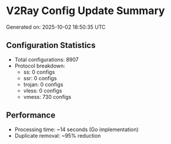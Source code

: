 # V2Ray Config Update Summary
Generated on: 2025-10-02 18:50:35 UTC

## Configuration Statistics
- Total configurations: 8907
- Protocol breakdown:
  - ss: 0 configs
  - ssr: 0 configs
  - trojan: 0 configs
  - vless: 0 configs
  - vmess: 730 configs

## Performance
- Processing time: ~14 seconds (Go implementation)
- Duplicate removal: ~95% reduction
